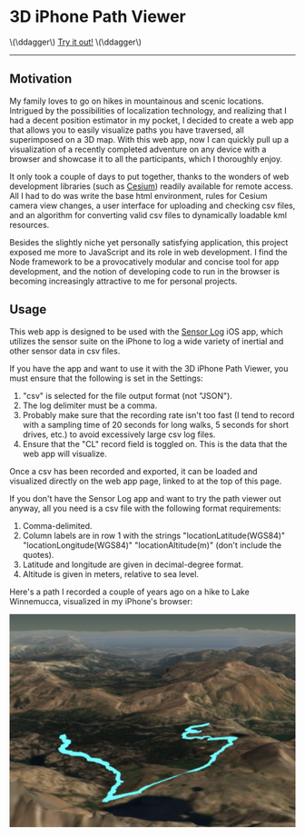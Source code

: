# 3D iPhone Path Viewer

\\(\ddagger\\) [Try it out!](../../../apps/map-viewer) \\(\ddagger\\)
* * *

## Motivation

My family loves to go on hikes in mountainous and scenic locations. Intrigued by the possibilities of localization technology, and realizing that I had a decent position estimator in my pocket, I decided to create a web app that allows you to easily visualize paths you have traversed, all superimposed on a 3D map. With this web app, now I can quickly pull up a visualization of a recently completed adventure on any device with a browser and showcase it to all the participants, which I thoroughly enjoy.

It only took a couple of days to put together, thanks to the wonders of web development libraries (such as [Cesium](https://cesiumjs.org)) readily available for remote access. All I had to do was write the base html environment, rules for Cesium camera view changes, a user interface for uploading and checking csv files, and an algorithm for converting valid csv files to dynamically loadable kml resources.

Besides the slightly niche yet personally satisfying application, this project exposed me more to JavaScript and its role in web development. I find the Node framework to be a provocatively modular and concise tool for app development, and the notion of developing code to run in the browser is becoming increasingly attractive to me for personal projects.

## Usage

This web app is designed to be used with the [Sensor Log](http://sensorlog.berndthomas.net) iOS app, which utilizes the sensor suite on the iPhone to log a wide variety of inertial and other sensor data in csv files.

If you have the app and want to use it with the 3D iPhone Path Viewer, you must ensure that the following is set in the Settings:

1. "csv" is selected for the file output format (not "JSON").
2. The log delimiter must be a comma.
3. Probably make sure that the recording rate isn't too fast (I tend to record with a sampling time of 20 seconds for long walks, 5 seconds for short drives, etc.) to avoid excessively large csv log files.
4. Ensure that the "CL" record field is toggled on. This is the data that the web app will visualize.

Once a csv has been recorded and exported, it can be loaded and visualized directly on the web app page, linked to at the top of this page.

If you don't have the Sensor Log app and want to try the path viewer out anyway, all you need is a csv file with the following format requirements:

1. Comma-delimited.
2. Column labels are in row 1 with the strings "locationLatitude(WGS84)" "locationLongitude(WGS84)" "locationAltitude(m)" (don't include the quotes).
3. Latitude and longitude are given in decimal-degree format.
4. Altitude is given in meters, relative to sea level.

Here's a path I recorded a couple of years ago on a hike to Lake Winnemucca, visualized in my iPhone's browser:

![](./winhike.jpeg "Hike to Winnemucca.")
